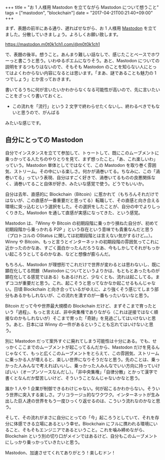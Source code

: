+++
title = "お 1 人様用 Mastodon を立てながら Mastodon について想うこと"
tags = ["mastodon", "blockchain"]
date = "2017-04-21T00:21:40+09:00"
+++

まず、表題の前半にある通り、遅ればせながら、お 1 人様用 [Mastodon](https://github.com/tootsuite/mastodon) を立てました。分散していきましょう。よろしくお願い致します。

<!--more-->

https://mastodon.m0t0k1ch1.com/@m0t0k1ch1

で、表題の後半。想うこと。あんまり難しい話なしで、感じたことベースでホワーっと書こうと思う。いわゆるポエムになりそう。あと、Mastodon についての説明をするつもりはないので、そもそも Mastodon のことを知らない人にとってはよくわからない内容になるとは思います。「まあ、謎であることも魅力の 1 つでしょう」とか言っておきます。

書いてるうちに何が言いたいかわからなくなる可能性が高いので、先に言いたいことをざっくり書いておくと、

- この流れを「流行」という 2 文字で終わらせたくないし、終わるべきでもないと思うので、がんばる

みたいな感じです。

## 自分にとっての Mastodon

自分でインスタンスを立てて参加して、トゥートして、既にこのムーブメントに乗っかってる人たちのやりとりを見て、まず想ったこと。「あ、これ楽しいわ」っていう。Mastodon 単体としてではなくて、この Mastodon を取り巻く雰囲気、ストリーム。その中にいる楽しさ。何かが渦巻いてる。ちなみに、この「渦巻いてる」っていう表現、自分はすごく好きで、渦巻いてるものの良悪関係なく、渦巻いてること自体が好き、みたいな感覚で使う。どうでもいいか。

自分は去年、直感的に Blockchain（Bitcoin）に惹かれて（もちろんそれだけではないが、この直感が一番重要だと思ってる）転職して、その直感と向き合える環境に突っ込むという選択をした。その選択をしたことが、自分の中でよりしっくりきた。Mastodon を通して直感が実感になってきた、という感覚。

Mastodon は、「Winny や Bitcoin の初期段階に乗っかり損ねた自分が、初めて初期段階から乗っかれる P2P 」という存在という意味でも貴重なんだと思う（プロトコルの OStatus に関しては初期段階とは言えない気がするけど。。）。Winny や Bitcoin、もっと言うとインターネットの初期段階の雰囲気ってこれに近かったのかなあ、すごく面白かったんだろうなあ、今もしかしてそれがもっかい起ころうとしてるのかなあ、などと想像が膨らんだ。

もちろん、Mastodon が理想形でこれだけで世界が変わるとは思わないし、既に顕在化してる問題（Mastodon についてというよりかは、もともとあったものが顕在化してる感覚ではある）もあるけれど、少なくとも、流れは起こしてる。まずココが重要だと思う。これ、起こそうと思ってなかなか起こせるもんじゃない。日頃 Blockchain と向き合っているがゆえに、より強くそう感じてしまう部分もあるかもしれないが、この流れを潰すのが一番もったいないなと思う。

Bitcoin だって今や世界最大規模の Blockchain だけど、まずそこまで育ったという「過程」、もっと言えば、非中央集権でありながら（これは逆接ではなく順接なのかもしれないが）そこまで育った「奇跡」を見過ごしてはいけないと思う。あと、日本には Winny の一件があるということも忘れてはいけないと思う。

別に Mastodon だって案外すぐに廃れてしまう可能性は十分にある。でも、せっかくここまでのムーブメントが起こってるんだから、Mastodon だけを見るんじゃなくて、もっと広くこのムーブメントをとらえて、この雰囲気、ストリームに乗っかる人が増えると、楽しい世界になりそうだなと思う。先のことは、乗っかった人みんなで考えればいいし、乗っかった人みんなでいい方向に持っていけばいい（オープンソースなんだし）。「非中央集権」「自律分散」とかって漢字で書くとなんだか堅苦しいけど、そういうことなんじゃないかなと思う。

誰か 1 人や 1 企業が制御できるわけじゃない。何が起こるかわからない。そういう世界に突入する楽しさ。ブリコラージュ的なワクワク。インターネットが生み出した巨人達の世界をもう一度ひっくり返せるのは、こういう流れなのかなと思う。

そして、その流れがまさに自分にとっての「今」起ころうとしていて、それを存分に体感できる立場にあるという幸せ。Blockchain にフルに携われる環境にいること、そもそもエンジニアであるということ。これを噛み締めながら、Blockchain という別の切り口がメインではあるけど、自分もこのムーブメントにしっかり乗っかっていきたいと思う。

Mastodon、加速させてくれてありがとう！楽しむドン！
